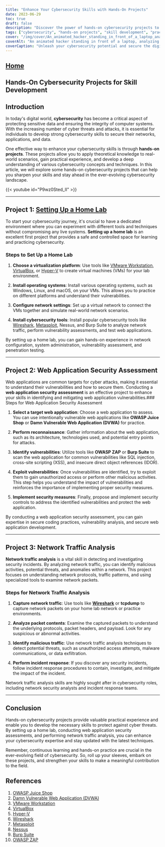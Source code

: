 ```yaml
---
title: "Enhance Your Cybersecurity Skills with Hands-On Projects"
date: 2023-06-29
toc: true
draft: false
description: "Discover the power of hands-on cybersecurity projects to develop practical skills and protect against cyber threats."
tags: ["cybersecurity", "hands-on projects", "skill development", "practical experience", "network security", "web application security", "network traffic analysis", "home lab", "virtualization", "operating systems", "vulnerability assessment", "penetration testing", "web vulnerabilities", "OWASP Juice Shop", "Damn Vulnerable Web Application", "Wireshark", "Metasploit", "Nessus", "Burp Suite", "OWASP ZAP", "network protocols", "packet analysis", "incident response", "continuous learning", "cyber threats", "practical skills", "cybersecurity expertise", "latest techniques", "security measures", "secure coding", "incident detection"]
cover: "/img/cover/An_animated_hacker_standing_in_front_of_a_laptop_analyzing.png"
coverAlt: "An animated hacker standing in front of a laptop, analyzing network traffic and holding a magnifying glass to symbolize cybersecurity investigation and analysis."
coverCaption: "Unleash your cybersecurity potential and secure the digital world!"
---
```


## [Home](/cyber-security-career-playbook-start/)

## Hands-On Cybersecurity Projects for Skill Development

## Introduction

In today's digital world, **cybersecurity** has become a critical aspect of protecting sensitive data and ensuring the integrity of computer systems. With the increasing number of cyber threats and attacks, it is essential for individuals to develop strong cybersecurity skills to secure their networks, applications, and data.

One effective way to enhance your cybersecurity skills is through **hands-on projects**. These projects allow you to apply theoretical knowledge to real-world scenarios, gain practical experience, and develop a deep understanding of various cybersecurity concepts and techniques. In this article, we will explore some hands-on cybersecurity projects that can help you sharpen your skills and stay ahead in the ever-evolving cybersecurity landscape.

{{< youtube id="P9wz0Sted_II" >}}

______

## Project 1: [Setting Up a Home Lab](/articles/what-is-a-homelab-and-should-you-have-one/)

To start your cybersecurity journey, it's crucial to have a dedicated environment where you can experiment with different tools and techniques without compromising any live systems. **Setting up a home lab** is an excellent first project that provides a safe and controlled space for learning and practicing cybersecurity.

### Steps to Set Up a Home Lab

1. **Choose a virtualization platform**: Use tools like [VMware Workstation](https://www.vmware.com/products/workstation-pro.html), [VirtualBox](https://www.virtualbox.org/), or [Hyper-V](https://docs.microsoft.com/en-us/windows-server/virtualization/hyper-v-on-windows/) to create virtual machines (VMs) for your lab environment.

2. **Install operating systems**: Install various operating systems, such as Windows, Linux, and macOS, on your VMs. This allows you to practice on different platforms and understand their vulnerabilities.

3. **Configure network settings**: Set up a virtual network to connect the VMs together and simulate real-world network scenarios.

4. **Install cybersecurity tools**: Install popular cybersecurity tools like [Wireshark](/articles/a-beginners-guide-to-using-wireshark-for-network-analysis-and-troubleshooting/), [Metasploit](/articles/what-is-metasploit/), Nessus, and Burp Suite to analyze network traffic, perform vulnerability assessments, and test web applications.

By setting up a home lab, you can gain hands-on experience in network configuration, system administration, vulnerability assessment, and penetration testing.

______

## Project 2: Web Application Security Assessment

Web applications are common targets for cyber attacks, making it essential to understand their vulnerabilities and how to secure them. Conducting a **web application security assessment** is an effective project to enhance your skills in identifying and mitigating web application vulnerabilities.### Steps for Web Application Security Assessment

1. **Select a target web application**: Choose a web application to assess. You can use intentionally vulnerable web applications like **OWASP Juice Shop** or **Damn Vulnerable Web Application (DVWA)** for practice.

2. **Perform reconnaissance**: Gather information about the web application, such as its architecture, technologies used, and potential entry points for attacks.

3. **Identify vulnerabilities**: Utilize tools like **OWASP ZAP** or **Burp Suite** to scan the web application for common vulnerabilities like SQL injection, cross-site scripting (XSS), and insecure direct object references (IDOR).

4. **Exploit vulnerabilities**: Once vulnerabilities are identified, try to exploit them to gain unauthorized access or perform other malicious activities. This step helps you understand the impact of vulnerabilities and reinforces the importance of implementing proper security measures.

5. **Implement security measures**: Finally, propose and implement security controls to address the identified vulnerabilities and protect the web application.

By conducting a web application security assessment, you can gain expertise in secure coding practices, vulnerability analysis, and secure web application development.

______

## Project 3: Network Traffic Analysis

**Network traffic analysis** is a vital skill in detecting and investigating security incidents. By analyzing network traffic, you can identify malicious activities, potential threats, and anomalies within a network. This project focuses on understanding network protocols, traffic patterns, and using specialized tools to examine network packets.

### Steps for Network Traffic Analysis

1. **Capture network traffic**: Use tools like [**Wireshark**](/articles/a-beginners-guide-to-using-wireshark-for-network-analysis-and-troubleshooting/) or **tcpdump** to capture network packets on your home lab network or practice environments.

2. **Analyze packet contents**: Examine the captured packets to understand the underlying protocols, packet headers, and payload. Look for any suspicious or abnormal activities.

3. **Identify malicious traffic**: Use network traffic analysis techniques to detect potential threats, such as unauthorized access attempts, malware communications, or data exfiltration.

4. **Perform incident response**: If you discover any security incidents, follow incident response procedures to contain, investigate, and mitigate the impact of the incident.

Network traffic analysis skills are highly sought after in cybersecurity roles, including network security analysts and incident response teams.

______
## Conclusion

Hands-on cybersecurity projects provide valuable practical experience and enable you to develop the necessary skills to protect against cyber threats. By setting up a home lab, conducting web application security assessments, and performing network traffic analysis, you can enhance your cybersecurity expertise and stay updated with the latest techniques.

Remember, continuous learning and hands-on practice are crucial in the ever-evolving field of cybersecurity. So, roll up your sleeves, embark on these projects, and strengthen your skills to make a meaningful contribution to the field.

## References

1. [OWASP Juice Shop](https://owasp.org/www-project-juice-shop/)
2. [Damn Vulnerable Web Application (DVWA)](http://www.dvwa.co.uk/)
3. [VMware Workstation](https://www.vmware.com/products/workstation-pro.html)
4. [VirtualBox](https://www.virtualbox.org/)
5. [Hyper-V](https://docs.microsoft.com/en-us/windows-server/virtualization/hyper-v-on-windows/)
6. [Wireshark](https://www.wireshark.org/)
7. [Metasploit](https://www.metasploit.com/)
8. [Nessus](https://www.tenable.com/products/nessus)
9. [Burp Suite](https://portswigger.net/burp)
10. [OWASP ZAP](https://www.zaproxy.org/)

